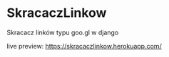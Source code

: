 # SkracaczLinkow
Skracacz linków typu goo.gl w django

live preview: https://skracaczlinkow.herokuapp.com/
